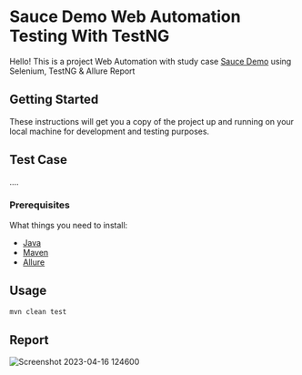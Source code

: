# Sauce Demo Web Automation Testing With TestNG

Hello! This is a project Web Automation with study case [Sauce Demo](https://www.saucedemo.com/) using Selenium, TestNG & Allure Report

## Getting Started

These instructions will get you a copy of the project up and running on your local machine for development and testing purposes.

## Test Case
....

### Prerequisites
What things you need to install:
- [Java](https://www.oracle.com/id/java/technologies/downloads/)
- [Maven](https://maven.apache.org/download.cgi)
- [Allure](https://github.com/allure-framework/allure2)


## Usage

````bash
mvn clean test
````

## Report


![Screenshot 2023-04-16 124600](https://user-images.githubusercontent.com/91419177/232267866-970c4b75-7515-400e-b296-0a7ee6afecd6.jpg)

